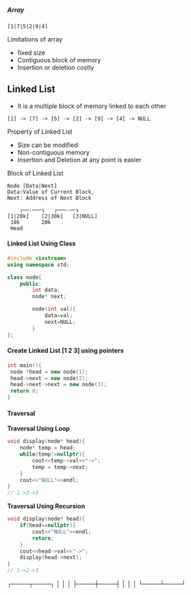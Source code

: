 
##### Array
```
[1|7|5|2|9|4]
```
Limitations of array
- fixed size
- Contiguous block of memory
- Insertion or deletion costly

## Linked List
- It is a multiple block of memory linked to each other
```
[1] -> [7] -> [5] -> [2] -> [9] -> [4] -> NULL
```
Property of Linked List
- Size can be modified
- Non-contiguous memory
- Insertion and Deletion at any point is easier

Block of Linked List
```
Node [Data|Next] 
Data:Value of Current Block, 
Next: Address of Next Block
```

```
    ┌──-───↴   ┌───-──↴ 
[1|20k]    [2|30k]   [3|NULL]
 10k       20k 
 Head    
```

#### Linked List Using Class
```cpp
#include <iostream>
using namespace std;

class node{
	public:
		int data;
		node* next;

		node(int val){
			data=val;
			next=NULL;
		}
};
```

#### Create Linked List \[1 2 3] using pointers
```cpp
int main(){
 node *head = new node(1);
 head->next = new node(2);
 head->next->next = new node(3);
 return 0;
}
```

#### Traversal

**Traversal Using Loop**
```cpp
void display(node* head){
	node* temp = head;
	while(temp!=nullptr){
		cout<<temp->val<<"->";
		temp = temp->next;
	}
	cout<<"NULL"<<endl;
}
// 1->2->3
```

**Traversal Using Recursion**
```cpp
void display(node* head){
	if(head==nullptr){
		cout<<"NULL"<<endl;
		return;
	}
	cout<<head->val<<"->";
	display(head->next);
}
// 1->2->3
```

┌────┬────┐
│       │        │
├────┼────┤
│       │        │
└────┴────┘